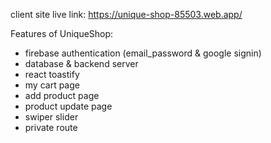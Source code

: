 client site live link: https://unique-shop-85503.web.app/

Features of UniqueShop:

- firebase authentication (email_password & google signin)
- database & backend server
- react toastify
- my cart page
- add product page
- product update page
- swiper slider
- private route
